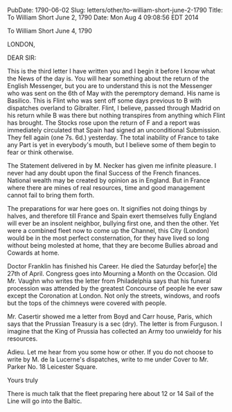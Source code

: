 PubDate: 1790-06-02
Slug: letters/other/to-william-short-june-2-1790
Title: To William Short  June 2, 1790
Date: Mon Aug  4 09:08:56 EDT 2014

   To William Short  June 4, 1790

   LONDON,

   DEAR SIR:

   This is the third letter I have written you and I begin it before I know
   what the News of the day is. You will hear something about the return of
   the English Messenger, but you are to understand this is not the Messenger
   who was sent on the 6th of May with the peremptory demand. His name is
   Basilico. This is Flint who was sent off some days previous to B with
   dispatches overland to Gibralter. Flint, I believe, passed through Madrid
   on his return while B was there but nothing transpires from anything which
   Flint has brought. The Stocks rose upon the return of F and a report was
   immediately circulated that Spain had signed an unconditional Submission.
   They fell again (one 7s. 6d.) yesterday. The total inability of France to
   take any Part is yet in everybody's mouth, but I believe some of them
   begin to fear or think otherwise.

   The Statement delivered in by M. Necker has given me infinite pleasure. I
   never had any doubt upon the final Success of the French finances.
   National wealth may be created by opinion as in England. But in France
   where there are mines of real resources, time and good management cannot
   fail to bring them forth.

   The preparations for war here goes on. It signifies not doing things by
   halves, and therefore till France and Spain exert themselves fully England
   will ever be an insolent neighbor, bullying first one, and then the other.
   Yet were a combined fleet now to come up the Channel, this City (London)
   would be in the most perfect consternation, for they have lived so long
   without being molested at home, that they are become Bullies abroad and
   Cowards at home.

   Doctor Franklin has finished his Career. He died the Saturday befor[e] the
   27th of April. Congress goes into Mourning a Month on the Occasion. Old
   Mr. Vaughn who writes the letter from Philadelphia says that his funeral
   procession was attended by the greatest Concourse of people he ever saw
   except the Coronation at London. Not only the streets, windows, and roofs
   but the tops of the chimneys were covered with people.

   Mr. Casertir showed me a letter from Boyd and Carr house, Paris, which
   says that the Prussian Treasury is a sec (dry). The letter is from
   Furguson. I imagine that the King of Prussia has collected an Army too
   unwieldy for his resources.

   Adieu. Let me hear from you some how or other. If you do not choose to
   write by M. de la Lucerne's dispatches, write to me under Cover to Mr.
   Parker No. 18 Leicester Square.

   Yours truly

   There is much talk that the fleet preparing here about 12 or 14 Sail of
   the Line will go into the Baltic.


